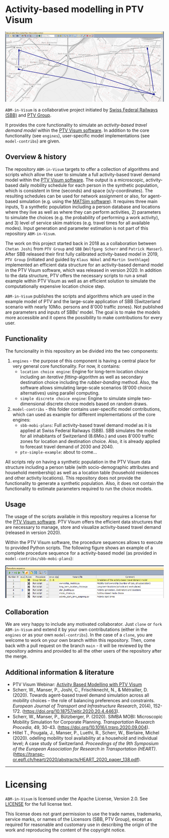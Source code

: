 
Activity-based modelling in PTV Visum
================


![Example Schedule](docs/schedule_example.png "Example schedule in Visum")

``ABM-in-Visum`` is a collaborative project initiated by [Swiss Federal Railways (SBB)](https://www.sbb.ch/) and [PTV Group](https://company.ptvgroup.com/).

It provides the core functionality to simulate an *activity-based travel demand model* within the [PTV Visum software](https://www.ptvgroup.com/en/solutions/products/ptv-visum/). In addition to the core functionality (see ``engines``), user-specific model implementations (see ``model-contribs``) are given.


## Overview & history

The repository ``ABM-in-Visum`` targets to offer a collection of algorithms and scripts which allow the user to simulate a full activity-based travel demand model within the [PTV Visum software](https://www.ptvgroup.com/en/solutions/products/ptv-visum/). The output is a microscopic, activity-based daily mobility schedule for each person in the synthetic population, which is consistent in time (seconds) and space (x/y-coordinates). The resulting schedules can be used for network assignment or also, for agent-based simulation (e.g. using the [MATSim software](https://www.matsim.org/)). It requires three main inputs, 1) a synthetic population including a person database and locations where they live as well as where they can perform activities, 2) parameters to simulate the choices (e.g. the probability of performing a work activity), and 3) level of service skim matrices (e.g. travel times for all available modes). Input generation and parameter estimation is not part of this repository ``ABM-in-Visum``.


The work on this project started back in 2018 as a collaboration between `Chetan Joshi` from `PTV Group` and `SBB` (`Wolfgang Scherr` and `Patrick Manser`). After SBB released their first fully calibrated activity-based model in 2019, `PTV Group` (initiated and guided by `Klaus Nökel` and `Martin Snethlage`) implemented an efficient data structure for an activity-based demand model in the PTV Visum software, which was released in version 2020. In addition to the data structure, PTV offers the necessary scripts to run a small example within PTV Visum as well as an efficient solution to simulate the computationally expensive location choice step.


``ABM-in-Visum`` publishes the scripts and algorithms which are used in the example model of PTV and the large-scale application of SBB (Switzerland scenario with nearly 10Mio. persons and 8'000 traffic zones). Not published are parameters and inputs of SBBs' model. The goal is to make the models more accessible and it opens the possibility to make contributions for every user.


## Functionality

The funcionality in this repository an be divided into the two components:
1) ``engines`` - the purpose of this component is having a central place for very general core functionality. For now, it contains:
   - ``location choice engine``: Engine for long-term location choice including an *iterative fitting*-algorithm as well as secondary destination choice including the *rubber-banding* method. Also, the software allows simulating large-scale scenarios (8'000 choice alternatives) using parallel computing.
   - ``simple discrete choice engine``: Engine to simulate simple two-dimensional discrete choice models based on random draws.
2) ``model-contribs`` - this folder contains user-specific model contributions, which can used as example for different implementations of the core engines: 
   - ``sbb-mobi-plans``: Full activity-based travel demand model as it is applied at Swiss Federal Railways (SBB). SBB simulates the model for all inhabitants of Switzerland (8.6Mio.) and uses 8'000 traffic zones for location and destination choice. Also, it is already applied to forecast travel demand of 2030 and 2040.
   - ``ptv-simple-example``: about to come...

All scripts rely on having a synthetic population in the PTV Visum data structure including a person table (with socio-demographic attributes and household membership) as well as a location table (household residences and other activity locations). This repository does not provide the functionality to generate a synthetic population. Also, it does not contain the functionality to estimate parameters required to run the choice models.


## Usage

The usage of the scripts available in this repository requires a license for the [PTV Visum software](https://www.ptvgroup.com/en/solutions/products/ptv-visum/). PTV Visum offers the efficient data structures that are necessary to manage, store and visualize activity-based travel demand (released in version 2020).

Within the PTV Visum software, the procedure sequences allows to execute to provided Python scripts. The following figure shows an example of a complete procedure sequence for a activity-based model (as provided in ``model-contribs/sbb-mobi-plans``):

![Procedure Sequence](docs/procedure_sequence_example.png "Example procedure sequence in Visum")


## Collaboration

We are very happy to include any motivated collaborator. Just `clone` or `fork` ``ABM-in-Visum`` and extend it by your own contributations (either in the ``engines`` or as your own ``model-contribs``). In the case of a `clone`, you are welcome to work on your own branch within this repository. Then, come back with a pull request on the branch ``main`` - it will be reviewed by the repository admins and provided to all the other users of the repository after the merge.


## Additional information & literature

- PTV Visum Webinar: [Activity Based Modelling with PTV Visum](https://www.youtube.com/watch?v=HvxDVKPmS-s)
- Scherr, W., Manser, P., Joshi, C., Frischknecht, N., & Métrailler, D. (2020). Towards agent-based travel demand simulation across all mobility choices – the role of balancing preferences and constraints. *European Journal of Transport and Infrastructure Research*, 20(4), 152-172. (https://doi.org/10.18757/ejtir.2020.20.4.4463).
- Scherr, W., Manser, P., Bützberger, P. (2020). SIMBA MOBI: Microscopic Mobility Simulation for Corporate Planning. *Transportation Research Procedia*, 49, 30-43. (https://doi.org/10.1016/j.trpro.2020.09.004).
- Hillel T., Pougala, J., Manser, P., Luethi, R., Scherr,  W., Bierlaire, Michel (2020). odelling mobility tool availability at a household and  individual level; A case study of Switzerland. *Proceedings of the 9th Symposium of the European  Association for Research in Transportation (HEART)*. (https://transp-or.epfl.ch/heart/2020/abstracts/HEART_2020_paper_138.pdf).



-----

Licensing
=========
``ABM-in-Visum`` is licensed under the Apache License, Version 2.0. See
[LICENSE](https://github.com/SchweizerischeBundesbahnen/abm-in-visum/blob/main/LICENSE) for the full
license text.

This license does not grant permission to use the trade names, trademarks, service marks, or names of the Licensors (SBB, PTV Group), except as required for reasonable and customary use in describing the origin of the work and reproducing the content of the copyright notice.

